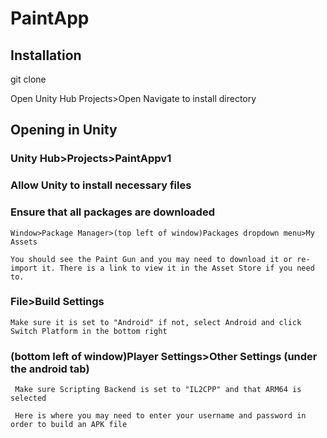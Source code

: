 # PaintApp

## Installation
  git clone <addr>
  
  Open Unity Hub
  Projects>Open
    Navigate to install directory
  
## Opening in Unity
  ### Unity Hub>Projects>PaintAppv1
  
  ### Allow Unity to install necessary files
  
  ### Ensure that all packages are downloaded
    Window>Package Manager>(top left of window)Packages dropdown menu>My Assets
    
    You should see the Paint Gun and you may need to download it or re-import it. There is a link to view it in the Asset Store if you need to.
  
  ### File>Build Settings
    Make sure it is set to "Android" if not, select Android and click Switch Platform in the bottom right
  
  ### (bottom left of window)Player Settings>Other Settings (under the android tab)
     Make sure Scripting Backend is set to "IL2CPP" and that ARM64 is selected
  
     Here is where you may need to enter your username and password in order to build an APK file
